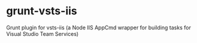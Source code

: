 # grunt-vsts-iis
Grunt plugin for vsts-iis (a Node IIS AppCmd wrapper for building tasks for Visual Studio Team Services)

